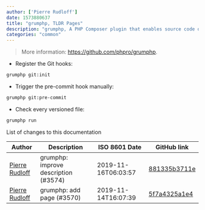 ```yaml
---
author: ['Pierre Rudloff']
date: 1573880637
title: "grumphp, TLDR Pages"
description: "grumphp, A PHP Composer plugin that enables source code quality checks."
categories: "common"
---
```

> More information: <https://github.com/phpro/grumphp>.

- Register the Git hooks:

```bash
grumphp git:init
```

- Trigger the pre-commit hook manually:

```bash
grumphp git:pre-commit
```

- Check every versioned file:

```bash
grumphp run
```
List of changes to this documentation


Author | Description | ISO 8601 Date | GitHub link
------|-----|-----|-----
[Pierre Rudloff](mailto:50333926+prudloff-insite@users.noreply.github.com) | grumphp: improve description (#3574) | 2019-11-16T06:03:57 | [881335b3711e](https://github.com/tldr-pages/tldr/commit/881335b3711ea8773e528c20a820751958bc6b2d)
[Pierre Rudloff](mailto:50333926+prudloff-insite@users.noreply.github.com) | grumphp: add page (#3570) | 2019-11-14T16:07:39 | [5f7a4325a1e4](https://github.com/tldr-pages/tldr/commit/5f7a4325a1e4ca6fcae40fe89791eacf37868e2b)

